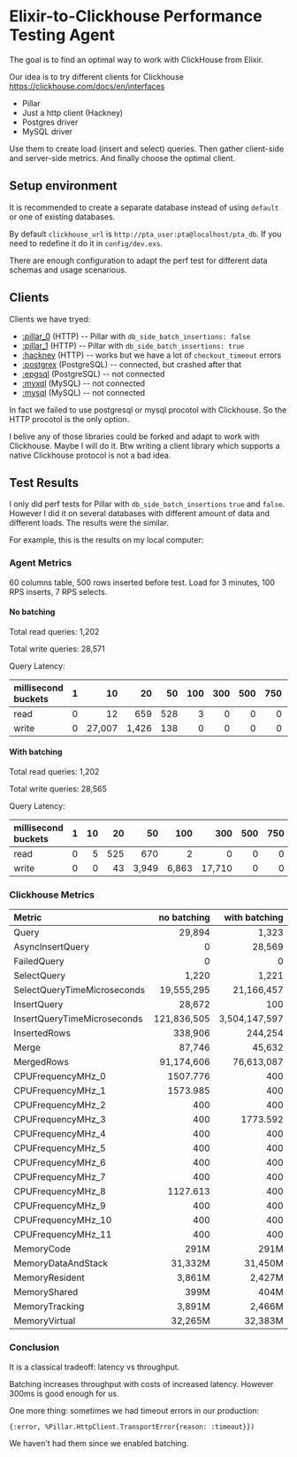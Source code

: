 # Elixir-to-Clickhouse Performance Testing Agent

The goal is to find an optimal way to work with ClickHouse from Elixir.

Our idea is to try different clients for Clickhouse 
https://clickhouse.com/docs/en/interfaces

- Pillar
- Just a http client (Hackney)
- Postgres driver
- MySQL driver

Use them to create load (insert and select) queries. Then gather client-side and server-side metrics. And finally choose the optimal client.


## Setup environment

It is recommended to create a separate database instead of using `default` or one of existing databases.

By default `clickhouse_url` is `http://pta_user:pta@localhost/pta_db`. If you need to redefine it do it in `config/dev.exs`.

There are enough configuration to adapt the perf test for different data schemas and usage scenarious.


## Clients

Clients we have tryed:
- [:pillar_0](https://hex.pm/packages/pillar) (HTTP) -- Pillar with `db_side_batch_insertions: false`
- [:pillar_1](https://hex.pm/packages/pillar) (HTTP) -- Pillar with `db_side_batch_insertions: true`
- [:hackney](https://hex.pm/packages/hackney) (HTTP) -- works but we have a lot of `checkout_timeout` errors
- [:postgrex](https://hex.pm/packages/postgrex) (PostgreSQL) -- connected, but crashed after that
- [:epgsql](https://hex.pm/packages/epgsql) (PostgreSQL) -- not connected
- [:myxql](https://hex.pm/packages/myxql) (MySQL) -- not connected
- [:mysql](https://hex.pm/packages/mysql) (MySQL) -- not connected

In fact we failed to use postgresql or mysql procotol with Clickhouse. So the HTTP procotol is the only option.

I belive any of those libraries could be forked and adapt to work with Clickhouse. Maybe I will do it. Btw writing a client library which supports a native Clickhouse protocol is not a bad idea.


## Test Results

I only did perf tests for Pillar with `db_side_batch_insertions` `true` and `false`. However I did it on several databases with different amount of data and different loads. The results were the similar.

For example, this is the results on my local computer:


### Agent Metrics

60 columns table, 500 rows inserted before test.
Load for 3 minutes, 100 RPS inserts, 7 RPS selects.


#### No batching 

Total read queries: 1,202

Total write queries: 28,571

Query Latency:

| millisecond buckets | 1 |     10 |    20 |  50 | 100 | 300 | 500 | 750 | 1000 | >1000 |
|:--------------------|--:|-------:|------:|----:|----:|----:|----:|----:|-----:|------:|
| read                | 0 |     12 |   659 | 528 |   3 |   0 |   0 |   0 |    0 |     0 |
| write               | 0 | 27,007 | 1,426 | 138 |   0 |   0 |   0 |   0 |    0 |     0 |

 
#### With batching

Total read queries: 1,202

Total write queries: 28,565

Query Latency:

| millisecond buckets | 1 | 10 |  20 |    50 |   100 |    300 | 500 | 750 | 1000 | >1000 |
|:--------------------|--:|---:|----:|------:|------:|-------:|----:|----:|-----:|------:|
| read                | 0 |  5 | 525 |   670 |     2 |      0 |   0 |   0 |    0 |     0 |
| write               | 0 |  0 |  43 | 3,949 | 6,863 | 17,710 |   0 |   0 |    0 |     0 |


### Clickhouse Metrics

| Metric                      | no batching | with batching |
|:----------------------------|------------:|--------------:|
| Query                       |      29,894 |         1,323 |
| AsyncInsertQuery            |           0 |        28,569 |
| FailedQuery                 |           0 |             0 |
| SelectQuery                 |       1,220 |         1,221 |
| SelectQueryTimeMicroseconds |  19,555,295 |    21,166,457 |
| InsertQuery                 |      28,672 |           100 |
| InsertQueryTimeMicroseconds | 121,836,505 | 3,504,147,597 |
| InsertedRows                |     338,906 |       244,254 |
| Merge                       |      87,746 |        45,632 |
| MergedRows                  |  91,174,606 |    76,613,087 |
| CPUFrequencyMHz\_0          |    1507.776 |           400 |
| CPUFrequencyMHz\_1          |    1573.985 |           400 |
| CPUFrequencyMHz\_2          |         400 |           400 |
| CPUFrequencyMHz\_3          |         400 |      1773.592 |
| CPUFrequencyMHz\_4          |         400 |           400 |
| CPUFrequencyMHz\_5          |         400 |           400 |
| CPUFrequencyMHz\_6          |         400 |           400 |
| CPUFrequencyMHz\_7          |         400 |           400 |
| CPUFrequencyMHz\_8          |    1127.613 |           400 |
| CPUFrequencyMHz\_9          |         400 |           400 |
| CPUFrequencyMHz\_10         |         400 |           400 |
| CPUFrequencyMHz\_11         |         400 |           400 |
| MemoryCode                  |        291M |          291M |
| MemoryDataAndStack          |     31,332M |       31,450M |
| MemoryResident              |      3,861M |        2,427M |
| MemoryShared                |        399M |          404M |
| MemoryTracking              |      3,891M |        2,466M |
| MemoryVirtual               |     32,265M |       32,383M |


### Conclusion

It is a classical tradeoff: latency vs throughput. 

Batching increases throughput with costs of increased latency. However 300ms is good enough for us.

One more thing: sometimes we had timeout errors in our production:
```
{:error, %Pillar.HttpClient.TransportError{reason: :timeout}})
```
We haven't had them since we enabled batching.
